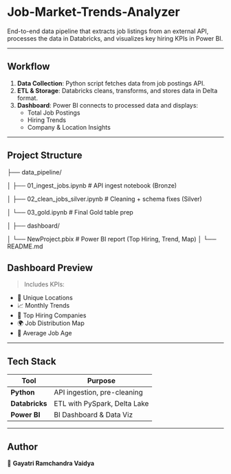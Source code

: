 #  Job-Market-Trends-Analyzer

End-to-end data pipeline that extracts job listings from an external API, processes the data in Databricks, and visualizes key hiring KPIs in Power BI.

---

##  Workflow

1. **Data Collection**: Python script fetches data from job postings API.
2. **ETL & Storage**: Databricks cleans, transforms, and stores data in Delta format.
3. **Dashboard**: Power BI connects to processed data and displays:
   - Total Job Postings
   - Hiring Trends
   - Company & Location Insights

---

##  Project Structure

├── data_pipeline/

│ ├── 01_ingest_jobs.ipynb # API ingest notebook (Bronze)

│ ├── 02_clean_jobs_silver.ipynb # Cleaning + schema fixes (Silver)

│ └── 03_gold.ipynb # Final Gold table prep

│
├── dashboard/

│ └── NewProject.pbix # Power BI report (Top Hiring, Trend, Map)
│
└── README.md


##  Dashboard Preview

> Includes KPIs:
- 📍 Unique Locations
- 📈 Monthly Trends
- 🏢 Top Hiring Companies
- 🌍 Job Distribution Map
- 📅 Average Job Age

---

##  Tech Stack

| Tool         | Purpose                     |
|--------------|------------------------------|
| **Python**   | API ingestion, pre-cleaning  |
| **Databricks** | ETL with PySpark, Delta Lake |
| **Power BI** | BI Dashboard & Data Viz      |

---

##  Author

👤 **Gayatri Ramchandra Vaidya**  
